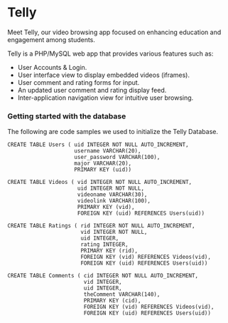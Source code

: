 # Telly

Meet Telly, our video browsing app focused on enhancing education and engagement among students.

Telly is a PHP/MySQL web app that provides various features such as:

* User Accounts & Login.
* User interface view to display embedded videos (iframes).
* User comment and rating forms for input.
* An updated user comment and rating display feed.
* Inter-application navigation view for intuitive user browsing.

### Getting started with the database

The following are code samples we used to initialize the Telly Database.

```
CREATE TABLE Users ( uid INTEGER NOT NULL AUTO_INCREMENT,
                     username VARCHAR(20),
                     user_password VARCHAR(100),
                     major VARCHAR(20),
                     PRIMARY KEY (uid))
```

```
CREATE TABLE Videos ( vid INTEGER NOT NULL AUTO_INCREMENT,
                      uid INTEGER NOT NULL,
                      videoname VARCHAR(30),
                      videolink VARCHAR(100),
                      PRIMARY KEY (vid),
                      FOREIGN KEY (uid) REFERENCES Users(uid))
```

```
CREATE TABLE Ratings ( rid INTEGER NOT NULL AUTO_INCREMENT,
                       vid INTEGER NOT NULL,
                       uid INTEGER,
                       rating INTEGER,
                       PRIMARY KEY (rid),
                       FOREIGN KEY (vid) REFERENCES Videos(vid),
                       FOREIGN KEY (uid) REFERENCES Users(uid))
```

```
CREATE TABLE Comments ( cid INTEGER NOT NULL AUTO_INCREMENT,
                        vid INTEGER,
                        uid INTEGER,
                        theComment VARCHAR(140),
                        PRIMARY KEY (cid),
                        FOREIGN KEY (vid) REFERENCES Videos(vid),
                        FOREIGN KEY (uid) REFERENCES Users(uid))
```
